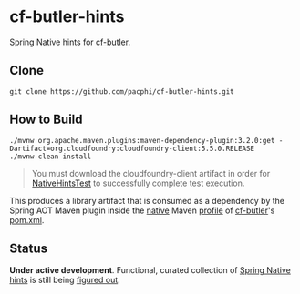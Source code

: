 # cf-butler-hints

Spring Native hints for [cf-butler](https://github.com/pacphi/cf-butler).

## Clone

```
git clone https://github.com/pacphi/cf-butler-hints.git
```

## How to Build

```
./mvnw org.apache.maven.plugins:maven-dependency-plugin:3.2.0:get -Dartifact=org.cloudfoundry:cloudfoundry-client:5.5.0.RELEASE
./mvnw clean install
```
> You must download the cloudfoundry-client artifact in order for [NativeHintsTest](src/test/java/io/pivotal/cfapp/hints/NativeHintsTest.java) to successfully complete test execution.

This produces a library artifact that is consumed as a dependency by the Spring AOT Maven plugin inside the [native](https://github.com/pacphi/cf-butler/blob/master/pom.xml#L543) Maven [profile](https://maven.apache.org/guides/introduction/introduction-to-profiles.html) of [cf-butler](https://github.com/pacphi/cf-butler-hints)'s [pom.xml](https://github.com/pacphi/cf-butler/blob/master/pom.xml). 

## Status

**Under active development**. Functional, curated collection of [Spring Native](https://docs.spring.io/spring-native/docs/current/reference/htmlsingle/#getting-started) [hints](https://docs.spring.io/spring-native/docs/current/reference/htmlsingle/#native-hints) is still being [figured out](https://docs.spring.io/spring-native/docs/current/reference/htmlsingle/#troubleshooting).